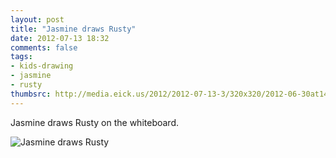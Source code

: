 ```yaml
---
layout: post
title: "Jasmine draws Rusty"
date: 2012-07-13 18:32
comments: false
tags: 
- kids-drawing
- jasmine
- rusty
thumbsrc: http://media.eick.us/2012/2012-07-13-3/320x320/2012-06-30at14.29.12.jpg
---
```

Jasmine draws Rusty on the whiteboard.

![Jasmine draws Rusty](http://media.eick.us/media/photographs/2012/2012-07-13-3/2012-06-30at14.29.12.jpg)

